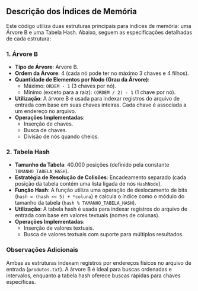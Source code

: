## Descrição dos Índices de Memória

Este código utiliza duas estruturas principais para índices de memória: uma Árvore B e uma Tabela Hash. Abaixo, seguem as especificações detalhadas de cada estrutura:

### 1. Árvore B
- **Tipo de Árvore**: Árvore B.
- **Ordem da Árvore**: 4 (cada nó pode ter no máximo 3 chaves e 4 filhos).
- **Quantidade de Elementos por Nodo (Grau da Árvore)**:
  - Máximo: `ORDEM - 1` (3 chaves por nó).
  - Mínimo (exceto para a raiz): `(ORDEM / 2) - 1` (1 chave por nó).
- **Utilização**: A árvore B é usada para indexar registros do arquivo de entrada com base em suas chaves inteiras. Cada chave é associada a um endereço no arquivo.
- **Operações Implementadas**:
  - Inserção de chaves.
  - Busca de chaves.
  - Divisão de nós quando cheios.

### 2. Tabela Hash
- **Tamanho da Tabela**: 40.000 posições (definido pela constante `TAMANHO_TABELA_HASH`).
- **Estratégia de Resolução de Colisões**: Encadeamento separado (cada posição da tabela contém uma lista ligada de nós `HashNode`).
- **Função Hash**: A função utiliza uma operação de deslocamento de bits (`hash = (hash << 5) + *coluna`) e calcula o índice como o módulo do tamanho da tabela (`hash % TAMANHO_TABELA_HASH`).
- **Utilização**: A tabela hash é usada para indexar registros do arquivo de entrada com base em valores textuais (nomes de colunas).
- **Operações Implementadas**:
  - Inserção de valores textuais.
  - Busca de valores textuais com suporte para múltiplos resultados.

### Observações Adicionais
Ambas as estruturas indexam registros por endereços físicos no arquivo de entrada (`produtos.txt`). A árvore B é ideal para buscas ordenadas e intervalos, enquanto a tabela hash oferece buscas rápidas para chaves específicas.

